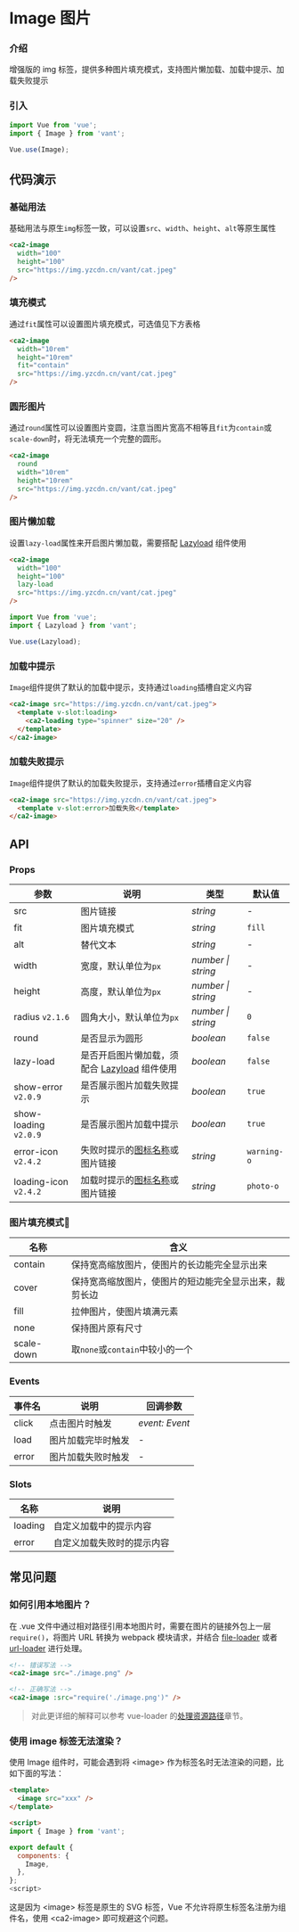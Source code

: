 # Image 图片

### 介绍

增强版的 img 标签，提供多种图片填充模式，支持图片懒加载、加载中提示、加载失败提示

### 引入

```js
import Vue from 'vue';
import { Image } from 'vant';

Vue.use(Image);
```

## 代码演示

### 基础用法

基础用法与原生`img`标签一致，可以设置`src`、`width`、`height`、`alt`等原生属性

```html
<ca2-image
  width="100"
  height="100"
  src="https://img.yzcdn.cn/vant/cat.jpeg"
/>
```

### 填充模式

通过`fit`属性可以设置图片填充模式，可选值见下方表格

```html
<ca2-image
  width="10rem"
  height="10rem"
  fit="contain"
  src="https://img.yzcdn.cn/vant/cat.jpeg"
/>
```

### 圆形图片

通过`round`属性可以设置图片变圆，注意当图片宽高不相等且`fit`为`contain`或`scale-down`时，将无法填充一个完整的圆形。

```html
<ca2-image
  round
  width="10rem"
  height="10rem"
  src="https://img.yzcdn.cn/vant/cat.jpeg"
/>
```

### 图片懒加载

设置`lazy-load`属性来开启图片懒加载，需要搭配 [Lazyload](#/zh-CN/lazyload) 组件使用

```html
<ca2-image
  width="100"
  height="100"
  lazy-load
  src="https://img.yzcdn.cn/vant/cat.jpeg"
/>
```

```js
import Vue from 'vue';
import { Lazyload } from 'vant';

Vue.use(Lazyload);
```

### 加载中提示

`Image`组件提供了默认的加载中提示，支持通过`loading`插槽自定义内容

```html
<ca2-image src="https://img.yzcdn.cn/vant/cat.jpeg">
  <template v-slot:loading>
    <ca2-loading type="spinner" size="20" />
  </template>
</ca2-image>
```

### 加载失败提示

`Image`组件提供了默认的加载失败提示，支持通过`error`插槽自定义内容

```html
<ca2-image src="https://img.yzcdn.cn/vant/cat.jpeg">
  <template v-slot:error>加载失败</template>
</ca2-image>
```

## API

### Props

| 参数 | 说明 | 类型 | 默认值 |
|------|------|------|------|
| src | 图片链接 | *string* | - |
| fit | 图片填充模式 | *string* | `fill` |
| alt | 替代文本 | *string* | - |
| width | 宽度，默认单位为`px` | *number \| string* | - |
| height | 高度，默认单位为`px` | *number \| string* | - |
| radius `v2.1.6` | 圆角大小，默认单位为`px` | *number \| string* | `0` |
| round | 是否显示为圆形 | *boolean* | `false` |
| lazy-load | 是否开启图片懒加载，须配合 [Lazyload](#/zh-CN/lazyload) 组件使用 | *boolean* | `false` |
| show-error `v2.0.9` | 是否展示图片加载失败提示 | *boolean* | `true` |
| show-loading `v2.0.9` | 是否展示图片加载中提示 | *boolean* | `true` |
| error-icon `v2.4.2` | 失败时提示的[图标名称](#/zh-CN/icon)或图片链接 | *string* | `warning-o` |
| loading-icon `v2.4.2` | 加载时提示的[图标名称](#/zh-CN/icon)或图片链接 | *string* | `photo-o` |

### 图片填充模式

| 名称 | 含义 |
|------|------|
| contain | 保持宽高缩放图片，使图片的长边能完全显示出来 |
| cover | 保持宽高缩放图片，使图片的短边能完全显示出来，裁剪长边 |
| fill | 拉伸图片，使图片填满元素 |
| none | 保持图片原有尺寸 |
| scale-down | 取`none`或`contain`中较小的一个 |

### Events

| 事件名 | 说明 | 回调参数 |
|------|------|------|
| click | 点击图片时触发 | *event: Event* |
| load | 图片加载完毕时触发 | - |
| error | 图片加载失败时触发 | - |

### Slots

| 名称 | 说明 |
|------|------|
| loading | 自定义加载中的提示内容 |
| error | 自定义加载失败时的提示内容 |

## 常见问题

### 如何引用本地图片？

在 .vue 文件中通过相对路径引用本地图片时，需要在图片的链接外包上一层 `require()`，将图片 URL 转换为 webpack 模块请求，并结合 [file-loader](https://github.com/webpack-contrib/file-loader) 或者 [url-loader](https://github.com/webpack-contrib/url-loader) 进行处理。

```html
<!-- 错误写法 -->
<ca2-image src="./image.png" />

<!-- 正确写法 -->
<ca2-image :src="require('./image.png')" />
```

> 对此更详细的解释可以参考 vue-loader 的[处理资源路径](https://vue-loader.vuejs.org/zh/guide/asset-url.html)章节。

### 使用 image 标签无法渲染？

使用 Image 组件时，可能会遇到将 \<image> 作为标签名时无法渲染的问题，比如下面的写法：

```html
<template>
  <image src="xxx" />
</template>

<script>
import { Image } from 'vant';

export default {
  components: {
    Image,
  },
};
<script>
```

这是因为 \<image> 标签是原生的 SVG 标签，Vue 不允许将原生标签名注册为组件名，使用 \<ca2-image> 即可规避这个问题。
